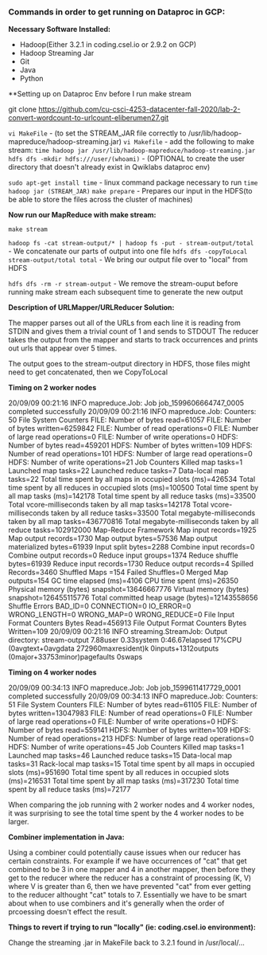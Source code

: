 ### Commands in order to get running on Dataproc in GCP: 

**Necessary Software Installed:**

- Hadoop(Either 3.2.1 in coding.csel.io or 2.9.2 on GCP)
- Hadoop Streaming Jar
- Git
- Java
- Python

**Setting up on Dataproc Env before I run make stream

git clone https://github.com/cu-csci-4253-datacenter-fall-2020/lab-2-convert-wordcount-to-urlcount-eliberumen27.git

`vi MakeFile` - (to set the STREAM_JAR file correctly to /usr/lib/hadoop-mapreduce/hadoop-streaming.jar)
`vi Makefile` - add the following to make stream: `time hadoop jar /usr/lib/hadoop-mapreduce/hadoop-streaming.jar`
`hdfs dfs -mkdir hdfs:///user/(whoami)` - (OPTIONAL to create the user directory that doesn't already exist in Qwiklabs dataproc env)

`sudo apt-get install time` - linux command package necessary to run `time hadoop jar (STREAM_JAR)`
`make prepare` - Prepares our input in the HDFS(to be able to store the files across the cluster of machines)

**Now run our MapReduce with make stream:**

`make stream`

`hadoop fs -cat stream-output/* | hadoop fs -put - stream-output/total` - We concatenate our parts of output into one file
`hdfs dfs -copyToLocal stream-output/total total` - We bring our output file over to "local" from HDFS

`hdfs dfs -rm -r stream-output` - We remove the stream-ouput before running make stream each subsequent time to generate the new output

**Description of URLMapper/URLReducer Solution:**

The mapper parses out all of the URLs from each line it is reading from STDIN and gives them a trivial count of 1 and sends to STDOUT
The reducer takes the output from the mapper and starts to track occurrences and prints out urls that appear over 5 times.

The output goes to the stream-output directory in HDFS, those files might need to get concatenated, then we CopyToLocal

**Timing on 2 worker nodes**

20/09/09 00:21:16 INFO mapreduce.Job: Job job_1599606664747_0005 completed successfully
20/09/09 00:21:16 INFO mapreduce.Job: Counters: 50
        File System Counters
                FILE: Number of bytes read=61057
                FILE: Number of bytes written=6259842
                FILE: Number of read operations=0
                FILE: Number of large read operations=0
                FILE: Number of write operations=0
                HDFS: Number of bytes read=459201
                HDFS: Number of bytes written=109
                HDFS: Number of read operations=101
                HDFS: Number of large read operations=0
                HDFS: Number of write operations=21
        Job Counters 
                Killed map tasks=1
                Launched map tasks=22
                Launched reduce tasks=7
                Data-local map tasks=22
                Total time spent by all maps in occupied slots (ms)=426534
                Total time spent by all reduces in occupied slots (ms)=100500
                Total time spent by all map tasks (ms)=142178
                Total time spent by all reduce tasks (ms)=33500
                Total vcore-milliseconds taken by all map tasks=142178
                Total vcore-milliseconds taken by all reduce tasks=33500
                Total megabyte-milliseconds taken by all map tasks=436770816
                Total megabyte-milliseconds taken by all reduce tasks=102912000
        Map-Reduce Framework
                Map input records=1925
                Map output records=1730
                Map output bytes=57536
                Map output materialized bytes=61939
                Input split bytes=2288
                Combine input records=0
                Combine output records=0
                Reduce input groups=1374
                Reduce shuffle bytes=61939
                Reduce input records=1730
                Reduce output records=4
                Spilled Records=3460
                Shuffled Maps =154
                Failed Shuffles=0
                Merged Map outputs=154
                GC time elapsed (ms)=4106
                CPU time spent (ms)=26350
                Physical memory (bytes) snapshot=13646667776
                Virtual memory (bytes) snapshot=126455115776
                Total committed heap usage (bytes)=12143558656
        Shuffle Errors
                BAD_ID=0
                CONNECTION=0
                IO_ERROR=0
                WRONG_LENGTH=0
                WRONG_MAP=0
                WRONG_REDUCE=0
        File Input Format Counters 
                Bytes Read=456913
        File Output Format Counters 
                Bytes Written=109
20/09/09 00:21:16 INFO streaming.StreamJob: Output directory: stream-output
7.88user 0.33system 0:46.67elapsed 17%CPU (0avgtext+0avgdata 272960maxresident)k
0inputs+1312outputs (0major+33753minor)pagefaults 0swaps

**Timing on 4 worker nodes**

20/09/09 00:34:13 INFO mapreduce.Job: Job job_1599611417729_0001 completed successfully
20/09/09 00:34:13 INFO mapreduce.Job: Counters: 51
        File System Counters
                FILE: Number of bytes read=61105
                FILE: Number of bytes written=13047983
                FILE: Number of read operations=0
                FILE: Number of large read operations=0
                FILE: Number of write operations=0
                HDFS: Number of bytes read=559141
                HDFS: Number of bytes written=109
                HDFS: Number of read operations=213
                HDFS: Number of large read operations=0
                HDFS: Number of write operations=45
        Job Counters 
                Killed map tasks=1
                Launched map tasks=46
                Launched reduce tasks=15
                Data-local map tasks=31
                Rack-local map tasks=15
                Total time spent by all maps in occupied slots (ms)=951690
                Total time spent by all reduces in occupied slots (ms)=216531
                Total time spent by all map tasks (ms)=317230
                Total time spent by all reduce tasks (ms)=72177

When comparing the job running with 2 worker nodes and 4 worker nodes, it was surprising to see the total time spent by the 4 worker nodes to be larger.

**Combiner implementation in Java:**

Using a combiner could potentially cause issues when our reducer has certain constraints. For example if we have occurrences of "cat" that get combined to be 3 in one mapper and 4 in another mapper, then before they get to the reducer where the reducer has a constraint of processing (K, V) where V is greater than 6, then we have prevented "cat" from ever getting to the reducer althought "cat" totals to 7. Essentially we have to be smart about when to use combiners and it's generally when the order of prcoessing doesn't effect the result.

**Things to revert if trying to run "locally" (ie: coding.csel.io environment):**

Change the streaming .jar in MakeFile back to 3.2.1 found in /usr/local/...